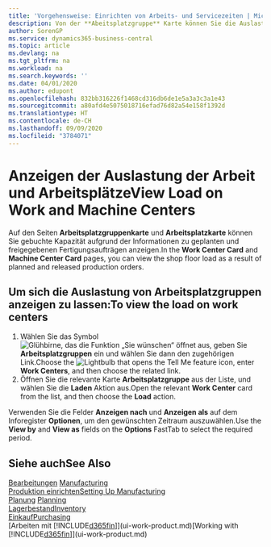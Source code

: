 ```yaml
---
title: 'Vorgehensweise: Einrichten von Arbeits- und Servicezeiten | Microsoft Docs'
description: Von der **Abeitsplatzgruppe** Karte können Sie die Auslastung der Arbeitsplatzgruppen aufgrund der freigegebenen Fertigungsaufträgen anzeigen.
author: SorenGP
ms.service: dynamics365-business-central
ms.topic: article
ms.devlang: na
ms.tgt_pltfrm: na
ms.workload: na
ms.search.keywords: ''
ms.date: 04/01/2020
ms.author: edupont
ms.openlocfilehash: 832bb316226f1468cd316db6de1e5a3a3c3a1e43
ms.sourcegitcommit: a80afd4e5075018716efad76d82a54e158f1392d
ms.translationtype: HT
ms.contentlocale: de-CH
ms.lasthandoff: 09/09/2020
ms.locfileid: "3784071"
---
```

# <a name="view-load-on-work-and-machine-centers"></a><span data-ttu-id="23240-103">Anzeigen der Auslastung der Arbeit und Arbeitsplätze</span><span class="sxs-lookup"><span data-stu-id="23240-103">View Load on Work and Machine Centers</span></span>
<span data-ttu-id="23240-104">Auf den Seiten **Arbeitsplatzgruppenkarte** und **Arbeitsplatzkarte** können Sie gebuchte Kapazität aufgrund der Informationen zu geplanten und freigegebenen Fertigungsaufträgen anzeigen.</span><span class="sxs-lookup"><span data-stu-id="23240-104">In the **Work Center Card** and **Machine Center Card** pages, you can view the shop floor load as a result of planned and released production orders.</span></span>    

## <a name="to-view-the-load-on-work-centers"></a><span data-ttu-id="23240-105">Um sich die Auslastung von Arbeitsplatzgruppen anzeigen zu lassen:</span><span class="sxs-lookup"><span data-stu-id="23240-105">To view the load on work centers</span></span>  
1.  <span data-ttu-id="23240-106">Wählen Sie das Symbol ![Glühbirne, das die Funktion „Sie wünschen“ öffnet](media/ui-search/search_small.png "Tell Me-Funktion") aus, geben Sie **Arbeitsplatzgruppen** ein und wählen Sie dann den zugehörigen Link.</span><span class="sxs-lookup"><span data-stu-id="23240-106">Choose the ![Lightbulb that opens the Tell Me feature](media/ui-search/search_small.png "Tell me what you want to do") icon, enter **Work Centers**, and then choose the related link.</span></span>  
2.  <span data-ttu-id="23240-107">Öffnen Sie die relevante Karte **Arbeitsplatzgruppe** aus der Liste, und wählen Sie die **Laden** Aktion aus.</span><span class="sxs-lookup"><span data-stu-id="23240-107">Open the relevant **Work Center** card from the list, and then choose the **Load** action.</span></span>  

<span data-ttu-id="23240-108">Verwenden Sie die Felder **Anzeigen nach** und **Anzeigen als** auf dem Inforegister **Optionen**, um den gewünschten Zeitraum auszuwählen.</span><span class="sxs-lookup"><span data-stu-id="23240-108">Use the **View by** and **View as** fields on the **Options** FastTab to select the required period.</span></span>  

## <a name="see-also"></a><span data-ttu-id="23240-109">Siehe auch</span><span class="sxs-lookup"><span data-stu-id="23240-109">See Also</span></span>  
<span data-ttu-id="23240-110">[Bearbeitungen](production-manage-manufacturing.md)  </span><span class="sxs-lookup"><span data-stu-id="23240-110">[Manufacturing](production-manage-manufacturing.md)  </span></span>  
[<span data-ttu-id="23240-111">Produktion einrichten</span><span class="sxs-lookup"><span data-stu-id="23240-111">Setting Up Manufacturing</span></span>](production-configure-production-processes.md)  
<span data-ttu-id="23240-112">[Planung](production-planning.md)    </span><span class="sxs-lookup"><span data-stu-id="23240-112">[Planning](production-planning.md)    </span></span>  
[<span data-ttu-id="23240-113">Lagerbestand</span><span class="sxs-lookup"><span data-stu-id="23240-113">Inventory</span></span>](inventory-manage-inventory.md)  
[<span data-ttu-id="23240-114">Einkauf</span><span class="sxs-lookup"><span data-stu-id="23240-114">Purchasing</span></span>](purchasing-manage-purchasing.md)  
<span data-ttu-id="23240-115">[Arbeiten mit [!INCLUDE[d365fin](includes/d365fin_md.md)]](ui-work-product.md)</span><span class="sxs-lookup"><span data-stu-id="23240-115">[Working with [!INCLUDE[d365fin](includes/d365fin_md.md)]](ui-work-product.md)</span></span>
